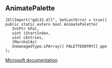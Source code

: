 ## AnimatePalette

```
[DllImport("gdi32.dll", SetLastError = true)]
public static extern bool AnimatePalette(
   IntPtr hPal,
   uint iStartIndex,
   uint cEntries,
   [MarshalAs(
   UnmanagedType.LPArray)] PALETTEENTRY[] ppe
);
```

[Microsoft documentation](https://docs.microsoft.com/en-us/windows/win32/api/wingdi/nf-wingdi-animatepalette)
